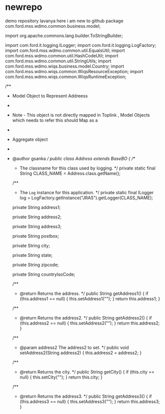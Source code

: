 # newrepo
demo repository
lavanya here
i am new to github
package com.ford.mss.wdmo.common.business.model;

import org.apache.commons.lang.builder.ToStringBuilder;

import com.ford.it.logging.ILogger;
import com.ford.it.logging.LogFactory;
import com.ford.mss.wdmo.common.util.EqualsUtil;
import com.ford.mss.wdmo.common.util.HashCodeUtil;
import com.ford.mss.wdmo.common.util.StringUtils;
import com.ford.mss.wdmo.wiqs.business.model.Country;
import com.ford.mss.wdmo.wiqs.common.WiqsResourceException;
import com.ford.mss.wdmo.wiqs.common.WiqsRuntimeException;

/**
 * Model Object to Represent Addreess
 * 
 * Note - This object is not directly mapped in Toplink , Model Objects which needs to refer this should Map as a
 * 
 * Aggregate object
 *
 * @author gsanka
 */
public class Address extends BaseBO {
    /**
     * The classname for this class used by logging.
     */
    private static final String CLASS_NAME = Address.class.getName();

    /**
     * The <code>Log</code> instance for this application.
     */
    private static final ILogger log =
            LogFactory.getInstance("JRAS").getLogger(CLASS_NAME);
    
    
    private String  address1;
    
    private String address2;
    
    private String address3;
        
    private String postbox;
    
    private String city;
    
    private  String state;
    
    private  String zipcode;
    
    private  String countryIsoCode;


    


    /**
     * @return Returns the address.
     */
    public String getAddress1() {
        if (this.address1 == null) {
            this.setAddress1("");
        }
        return this.address1;
    }


    /**
     * @return Returns the address2.
     */
    public String getAddress2() {
        if (this.address2 == null) {
            this.setAddress2("");
        }
        return this.address2;
    }


    /**
     * @param address2 The address2 to set.
     */
    public void setAddress2(String address2) {
        this.address2 = address2;
    }


    /**
     * @return Returns the city.
     */
    public String getCity() {
        if (this.city == null) {
           this.setCity("");
        }
        return this.city;
    }


    /**
     * @return Returns the address3.
     */
    public String getAddress3() {
        if (this.address3 == null) {
           this.setAddress3("");
        }
        return this.address3;
    }


